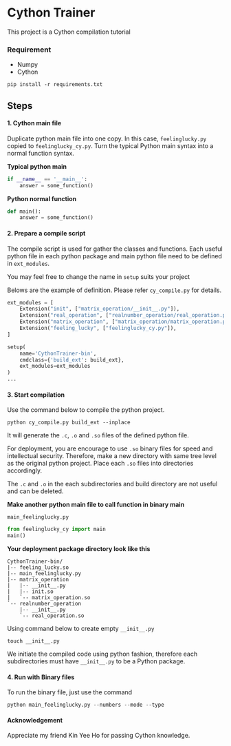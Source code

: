 # Cython Trainer
This project is a Cython compilation tutorial

### Requirement
- Numpy
- Cython

```
pip install -r requirements.txt
```

## Steps
#### 1. Cython main file
Duplicate python main file into one copy. In this case,
`feelinglucky.py` copied to `feelinglucky_cy.py`. Turn the typical
Python main syntax into a normal function syntax.

**Typical python main**
```python 
if __name__ == '__main__':
    answer = some_function()
```


**Python normal function**
```python 
def main():
    answer = some_function()
```

#### 2. Prepare a compile script
The compile script is used for gather the classes and functions. Each
useful python file in each python package and main python file need to
be defined in `ext_modules`.

You may feel free to change the name in `setup` suits your project

Belows are the example of definition. Please refer `cy_compile.py` for
details. 

```python
ext_modules = [
    Extension("init", ["matrix_operation/__init__.py"]),
    Extension("real_operation", ["realnumber_operation/real_operation.py"]),
    Extension("matrix_operation", ["matrix_operation/matrix_operation.py"]),
    Extension("feeling_lucky", ["feelinglucky_cy.py"]),
]

setup(
    name='CythonTrainer-bin',
    cmdclass={'build_ext': build_ext},
    ext_modules=ext_modules
)
...
```

#### 3. Start compilation
Use the command below to compile the python project. 

```
python cy_compile.py build_ext --inplace
```

It will generate the `.c`, `.o` and `.so` files of the defined python
file.

For deployment, you are encourage to use `.so` binary files for speed
and intellectual security. Therefore, make a new directory with same
tree level as the original python project. Place each `.so` files into
directories accordingly.

The `.c` and `.o` in the each subdirectories and build directory are not
useful and can be deleted.

**Make another python main file to call function in binary main**


`main_feelinglucky.py` 
```python
from feelinglucky_cy import main
main()
```

**Your deployment package directory look like this** 
```
CythonTrainer-bin/
|-- feeling_lucky.so
|-- main_feelinglucky.py
|-- matrix_operation
|   |-- __init__.py
|   |-- init.so
|   `-- matrix_operation.so
`-- realnumber_operation
    |-- __init__.py
    `-- real_operation.so
```
Using command below to create empty `__init__.py`
```
touch __init__.py
```

We initiate the compiled code using python fashion, therefore each subdirectories must have `__init__.py` to be a Python package.

#### 4. Run with Binary files
To run the binary file, just use the command

```
python main_feelinglucky.py --numbers --mode --type
```

#### Acknowledgement
Appreciate my friend Kin Yee Ho for passing Cython knowledge.
